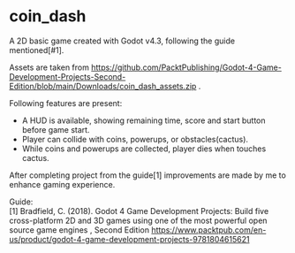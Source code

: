 # coin_dash
A 2D basic game created with Godot v4.3, following the guide mentioned[#1].

Assets are taken from https://github.com/PacktPublishing/Godot-4-Game-Development-Projects-Second-Edition/blob/main/Downloads/coin_dash_assets.zip .

Following features are present:
- A HUD is available, showing remaining time, score and start button before game start.
- Player can collide with coins, powerups, or obstacles(cactus).
- While coins and powerups are collected, player dies when touches cactus.
	
After completing project from the guide[1] improvements are made by me to enhance gaming experience.

Guide: \
[1] Bradfield, C. (2018). Godot 4 Game Development Projects: Build five cross-platform 2D and 3D games using one of the most powerful open source game engines , Second Edition https://www.packtpub.com/en-us/product/godot-4-game-development-projects-9781804615621
